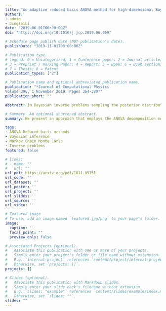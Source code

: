```yaml
---
title: "An adaptive reduced basis ANOVA method for high-dimensional Bayesian inverse problems"
authors:
- admin
- JinglaiLi
date: "2019-06-01T00:00:00Z"
doi: "https://doi.org/10.1016/j.jcp.2019.06.059"

# Schedule page publish date (NOT publication's date).
publishDate: "2019-11-01T00:00:00Z"

# Publication type.
# Legend: 0 = Uncategorized; 1 = Conference paper; 2 = Journal article;
# 3 = Preprint / Working Paper; 4 = Report; 5 = Book; 6 = Book section;
# 7 = Thesis; 8 = Patent
publication_types: ["2"]

# Publication name and optional abbreviated publication name.
publication: "*Journal of Computational Physics
Volume 396, 1 November 2019, Pages 364-380*"
publication_short: ""

abstract: In Bayesian inverse problems sampling the posterior distribution is often a challenging task when the underlying models are computationally intensive. To this end, surrogates or reduced models are often used to accelerate the computation. However, in many practical problems, the parameter of interest can be of high dimensionality, which renders standard model reduction techniques infeasible. In this paper, we present an approach that employs the ANOVA decomposition method to reduce the model with respect to the unknown parameters, and the reduced basis method to reduce the model with respect to the physical parameters. Moreover, we provide an adaptive scheme within the MCMC iterations, to perform the ANOVA decomposition with respect to the posterior distribution. With numerical examples, we demonstrate that the proposed model reduction method can significantly reduce the computational cost of Bayesian inverse problems, without sacrificing much accuracy.

# Summary. An optional shortened abstract.
summary: We present an approach that employs the ANOVA decomposition method to reduce the model with respect to the unknown parameters, and the reduced basis method to reduce the model with respect to the physical parameters. Moreover, we provide an adaptive scheme within the MCMC iterations, to perform the ANOVA decomposition with respect to the posterior distribution.

tags:
- ANOVA Reduced basis methods
- Bayesian inference
- Markov Chain Monte Carlo
- Inverse problems
featured: false

# links:
# - name: ""
#   url: ""
url_pdf: https://arxiv.org/pdf/1811.05151
url_code: ''
url_dataset: ''
url_poster: ''
url_project: ''
url_slides: ''
url_source: ''
url_video: ''

# Featured image
# To use, add an image named `featured.jpg/png` to your page's folder. 
image:
  caption: ''
  focal_point: ""
  preview_only: false

# Associated Projects (optional).
#   Associate this publication with one or more of your projects.
#   Simply enter your project's folder or file name without extension.
#   E.g. `internal-project` references `content/project/internal-project/index.md`.
#   Otherwise, set `projects: []`.
projects: []

# Slides (optional).
#   Associate this publication with Markdown slides.
#   Simply enter your slide deck's filename without extension.
#   E.g. `slides: "example"` references `content/slides/example/index.md`.
#   Otherwise, set `slides: ""`.
slides: ""
---
```


<!-- {{% alert note %}}
Click the *Cite* button above to demo the feature to enable visitors to import publication metadata into their reference management software.
{{% /alert %}}

{{% alert note %}}
Click the *Slides* button above to demo Academic's Markdown slides feature.
{{% /alert %}}

Supplementary notes can be added here, including [code and math](https://sourcethemes.com/academic/docs/writing-markdown-latex/). -->
